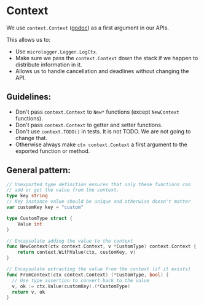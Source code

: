 # Context

We use `context.Context` ([godoc][context]) as a first argument in our APIs.

This allows us to:

- Use `micrologger.Logger.LogCtx`.
- Make sure we pass the `context.Context` down the stack if we happen to
  distribute information in it.
- Allows us to handle cancellation and deadlines without changing the API.

## Guidelines:

- Don't pass `context.Context` to `New*` functions (except `NewContext` functions).
- Don't pass `context.Context` to getter and setter functions.
- Don't use `context.TODO()` in tests. It is not TODO. We are not going to
  change that.
- Otherwise always make `ctx context.Context` a first argument to the exported
  function or method.

## General pattern:

```go
// Unexported type definition ensures that only these functions can
// add or get the value from the context.
type key string
// Key instance value should be unique and otherwise doesn't matter
var customKey key = "custom"

type CustomType struct {
	Value int
}

// Encapsulate adding the value to the context
func NewContext(ctx context.Context, v *CustomType) context.Context {
	return context.WithValue(ctx, customKey, v)
}

// Encapsulate extracting the value from the context (if it exists)
func FromContext(ctx context.Context) (*CustomType, bool) {
  // Use type assertion to convert back to the value
  v, ok := ctx.Value(customKey).(*CustomType)
  return v, ok
}
```

[context]: https://golang.org/pkg/context/
